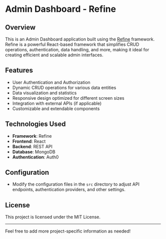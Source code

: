 # Admin Dashboard - Refine

## Overview
This is an Admin Dashboard application built using the [Refine](https://refine.dev/) framework. Refine is a powerful React-based framework that simplifies CRUD operations, authentication, data handling, and more, making it ideal for creating efficient and scalable admin interfaces.

## Features
- User Authentication and Authorization
- Dynamic CRUD operations for various data entities
- Data visualization and statistics
- Responsive design optimized for different screen sizes
- Integration with external APIs (if applicable)
- Customizable and extendable components

## Technologies Used
- **Framework**: Refine
- **Frontend**: React
- **Backend**: REST API
- **Database**: MongoDB
- **Authentication**: Auth0



## Configuration
- Modify the configuration files in the `src` directory to adjust API endpoints, authentication providers, and other settings.

## License
This project is licensed under the MIT License.

---

Feel free to add more project-specific information as needed!
